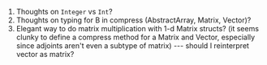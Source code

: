 1. Thoughts on `Integer` vs `Int`?
2. Thoughts on typing for B in compress (AbstractArray, Matrix, Vector)?
3. Elegant way to do matrix multiplication with 1-d Matrix structs? (it seems clunky to define a compress method for a Matrix and Vector, especially since adjoints aren't even a subtype of matrix) --- should I reinterpret vector as matrix?